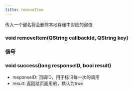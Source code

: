 ```yaml
---
title: removeItem
---
```


传入一个键名将会删除本地存储中对应的键值

### void removeItem(QString callbackId, QString key)

### 信号
### void success(long responseID, bool result)
- responseID:	回调ID，用于标识每一次的调用
- result:  返回给页面用的，默认为true